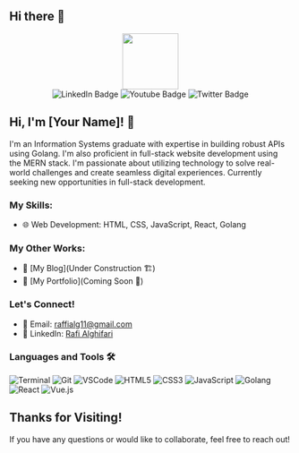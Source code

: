 ## Hi there 👋

<div id="header" align="center">
  <img src="https://media.giphy.com/media/M9gbBd9nbDrOTu1Mqx/giphy.gif" width="100"/>
  <div id="badges">
    <img src="https://img.shields.io/badge/LinkedIn-blue?style=for-the-badge&logo=linkedin&logoColor=white" alt="LinkedIn Badge"/>
    <img src="https://img.shields.io/badge/YouTube-red?style=for-the-badge&logo=youtube&logoColor=white" alt="Youtube Badge"/>
    <img src="https://img.shields.io/badge/Twitter-blue?style=for-the-badge&logo=twitter&logoColor=white" alt="Twitter Badge"/>
  </div>
  <img src="https://komarev.com/ghpvc/?username=rafialg11&style=flat-square&color=blue" alt=""/>
</div>

## Hi, I'm [Your Name]! 👋
I'm an Information Systems graduate with expertise in building robust APIs using Golang. I'm also proficient in full-stack website development using the MERN stack. I'm passionate about utilizing technology to solve real-world challenges and create seamless digital experiences. Currently seeking new opportunities in full-stack development.

### My Skills:
- 🌐 Web Development: HTML, CSS, JavaScript, React, Golang

### My Other Works:
- 📝 [My Blog](Under Construction 🏗️)
- 📂 [My Portfolio](Coming Soon 🚀)

### Let's Connect!
- 📧 Email: raffialg11@gmail.com
- 💼 LinkedIn: [Rafi Alghifari]([https://linkedin.com/in/yourprofile](https://www.linkedin.com/in/rafi-alghifari/))

### Languages and Tools 🛠️

![Terminal](https://cdn.jsdelivr.net/gh/devicons/devicon/icons/bash/bash-original.svg)
![Git](https://cdn.jsdelivr.net/gh/devicons/devicon/icons/git/git-original.svg)
![VSCode](https://cdn.jsdelivr.net/gh/devicons/devicon/icons/vscode/vscode-original.svg)
![HTML5](https://cdn.jsdelivr.net/gh/devicons/devicon/icons/html5/html5-original.svg)
![CSS3](https://cdn.jsdelivr.net/gh/devicons/devicon/icons/css3/css3-original.svg)
![JavaScript](https://cdn.jsdelivr.net/gh/devicons/devicon/icons/javascript/javascript-original.svg)
![Golang](https://cdn.jsdelivr.net/gh/devicons/devicon/icons/go/go-original.svg)
![React](https://cdn.jsdelivr.net/gh/devicons/devicon/icons/react/react-original.svg)
![Vue.js](https://cdn.jsdelivr.net/gh/devicons/devicon/icons/vuejs/vuejs-original.svg)

## Thanks for Visiting!
If you have any questions or would like to collaborate, feel free to reach out!
